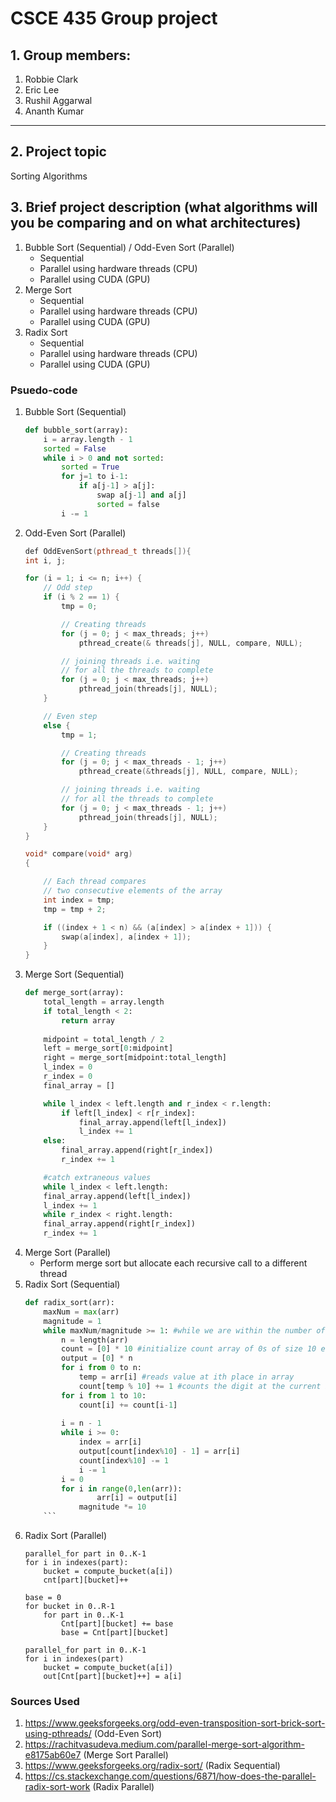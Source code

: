 # CSCE 435 Group project

## 1. Group members:
1. Robbie Clark
2. Eric Lee
3. Rushil Aggarwal
4. Ananth Kumar

---

## 2. Project topic
Sorting Algorithms

## 3. Brief project description (what algorithms will you be comparing and on what architectures)

1. Bubble Sort (Sequential) / Odd-Even Sort (Parallel)
    - Sequential
    - Parallel using hardware threads (CPU)
    - Parallel using CUDA (GPU)
2. Merge Sort
    - Sequential
    - Parallel using hardware threads (CPU)
    - Parallel using CUDA (GPU)
3. Radix Sort
    - Sequential
    - Parallel using hardware threads (CPU)
    - Parallel using CUDA (GPU)
    
### Psuedo-code
1. Bubble Sort (Sequential)
    ```python
    def bubble_sort(array):
        i = array.length - 1
        sorted = False
        while i > 0 and not sorted:
            sorted = True
            for j=1 to i-1:
                if a[j-1] > a[j]:
                    swap a[j-1] and a[j]
                    sorted = false
            i -= 1
    ```
2. Odd-Even Sort (Parallel)
    ```c++
    def OddEvenSort(pthread_t threads[]){
	int i, j;
 
    for (i = 1; i <= n; i++) {
        // Odd step
        if (i % 2 == 1) {
            tmp = 0;
 
            // Creating threads
            for (j = 0; j < max_threads; j++)
                pthread_create(& threads[j], NULL, compare, NULL);
 
            // joining threads i.e. waiting
            // for all the threads to complete
            for (j = 0; j < max_threads; j++)
                pthread_join(threads[j], NULL);
        }
 
        // Even step
        else {
            tmp = 1;
 
            // Creating threads
            for (j = 0; j < max_threads - 1; j++)
                pthread_create(&threads[j], NULL, compare, NULL);
 
            // joining threads i.e. waiting
            // for all the threads to complete
            for (j = 0; j < max_threads - 1; j++)
                pthread_join(threads[j], NULL);
        }
    }

    void* compare(void* arg)
    {
    
        // Each thread compares
        // two consecutive elements of the array
        int index = tmp;
        tmp = tmp + 2;
    
        if ((index + 1 < n) && (a[index] > a[index + 1])) {
            swap(a[index], a[index + 1]);
        }
    }
    ```
3. Merge Sort (Sequential)
    ```python
    def merge_sort(array):
        total_length = array.length
        if total_length < 2:
            return array
            
        midpoint = total_length / 2
        left = merge_sort[0:midpoint]
        right = merge_sort[midpoint:total_length]
        l_index = 0
        r_index = 0
        final_array = []

        while l_index < left.length and r_index < r.length:
            if left[l_index] < r[r_index]:
                final_array.append(left[l_index])
                l_index += 1
        else:
            final_array.append(right[r_index])
            r_index += 1

        #catch extraneous values
        while l_index < left.length:
        final_array.append(left[l_index])
        l_index += 1
        while r_index < right.length:
        final_array.append(right[r_index])
        r_index += 1
    ```
4. Merge Sort (Parallel)
    - Perform merge sort but allocate each recursive call to a different thread
5. Radix Sort (Sequential)
    ```python
    def radix_sort(arr):
        maxNum = max(arr)
        magnitude = 1
        while maxNum/magnitude >= 1: #while we are within the number of digits of the max number
            n = length(arr)
            count = [0] * 10 #initialize count array of 0s of size 10 each index represents a counter for each digit 0-9
            output = [0] * n
            for i from 0 to n:
                temp = arr[i] #reads value at ith place in array
                count[temp % 10] += 1 #counts the digit at the current index we are looking att
            for i from 1 to 10:
                count[i] += count[i-1]
            
            i = n - 1
            while i >= 0:
                index = arr[i]
                output[count[index%10] - 1] = arr[i]
                count[index%10] -= 1
                i -= 1
            i = 0
            for i in range(0,len(arr)):
                    arr[i] = output[i]
                magnitude *= 10
        ```
6. Radix Sort (Parallel)
    ```
    parallel_for part in 0..K-1
    for i in indexes(part):
        bucket = compute_bucket(a[i])
        cnt[part][bucket]++

    base = 0
    for bucket in 0..R-1
        for part in 0..K-1
            Cnt[part][bucket] += base
            base = Cnt[part][bucket]

    parallel_for part in 0..K-1
    for i in indexes(part)
        bucket = compute_bucket(a[i])
        out[Cnt[part][bucket]++] = a[i]
    ```

### Sources Used
1. https://www.geeksforgeeks.org/odd-even-transposition-sort-brick-sort-using-pthreads/ (Odd-Even Sort)
2. https://rachitvasudeva.medium.com/parallel-merge-sort-algorithm-e8175ab60e7 (Merge Sort Parallel)
3. https://www.geeksforgeeks.org/radix-sort/ (Radix Sequential)
4. https://cs.stackexchange.com/questions/6871/how-does-the-parallel-radix-sort-work (Radix Parallel)